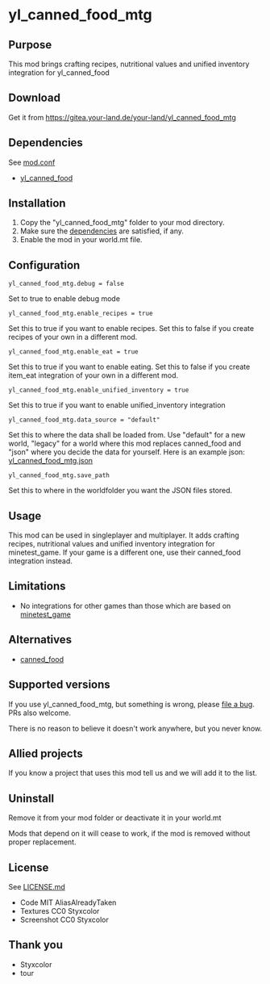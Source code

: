 
# yl_canned_food_mtg

## Purpose

This mod brings crafting recipes, nutritional values and unified inventory integration for yl_canned_food

## Download

Get it from https://gitea.your-land.de/your-land/yl_canned_food_mtg

## Dependencies

See [mod.conf](https://gitea.your-land.de/your-land/yl_canned_food_mtg/src/branch/master/mod.conf)

* [yl_canned_food](https://gitea.your-land.de/your-land/yl_canned_food)

## Installation

1. Copy the "yl_canned_food_mtg" folder to your mod directory.
2. Make sure the [dependencies](https://gitea.your-land.de/your-land/yl_canned_food_mtg#dependencies) are satisfied, if any.
3. Enable the mod in your world.mt file.

## Configuration

```
yl_canned_food_mtg.debug = false
```
Set to true to enable debug mode

```
yl_canned_food_mtg.enable_recipes = true
```
Set this to true if you want to enable recipes. Set this to false if you create recipes of your own in a different mod.

```
yl_canned_food_mtg.enable_eat = true
```
Set this to true if you want to enable eating. Set this to false if you create item_eat integration of your own in a different mod.

```
yl_canned_food_mtg.enable_unified_inventory = true
```
Set this to true if you want to enable unified_inventory integration

```
yl_canned_food_mtg.data_source = "default"
```
Set this to where the data shall be loaded from. Use "default" for a new world, "legacy" for a world where this mod replaces canned_food and "json" where you decide the data for yourself. Here is an example json: [yl_canned_food_mtg.json](https://gitea.your-land.de/your-land/yl_canned_food_mtg/src/branch/master/dev/yl_canned_food_mtg.json)

```
yl_canned_food_mtg.save_path
```
Set this to where in the worldfolder you want the JSON files stored.

## Usage

This mod can be used in singleplayer and multiplayer. It adds crafting recipes, nutritional values and unified inventory integration for minetest_game. If your game is a different one, use their canned_food integration instead.

## Limitations

* No integrations for other games than those which are based on [minetest_game](https://github.com/minetest/minetest_game)

## Alternatives

* [canned_food](https://github.com/h-v-smacker/canned_food)

## Supported versions

If you use yl_canned_food_mtg, but something is wrong, please [file a bug](https://gitea.your-land.de/your-land/yl_canned_food_mtg/issues/new). PRs also welcome.

There is no reason to believe it doesn't work anywhere, but you never know.

## Allied projects

If you know a project that uses this mod tell us and we will add it to the list.

## Uninstall

Remove it from your mod folder or deactivate it in your world.mt

Mods that depend on it will cease to work, if the mod is removed without proper replacement.

## License

See [LICENSE.md](https://gitea.your-land.de/your-land/yl_canned_food_mtg/src/LICENSE.md)

* Code MIT AliasAlreadyTaken
* Textures CC0 Styxcolor
* Screenshot CC0 Styxcolor

## Thank you

* Styxcolor
* tour